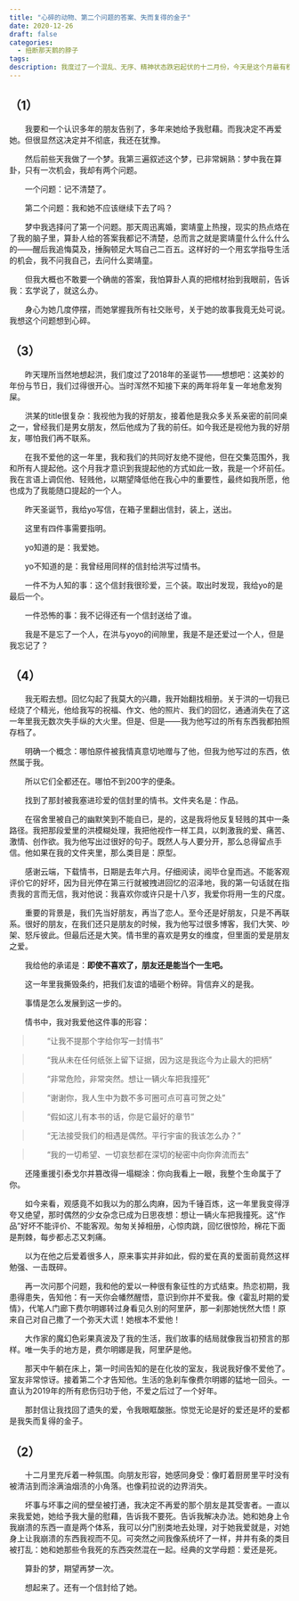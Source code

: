 ```yaml
---
title: "心碎的动物、第二个问题的答案、失而复得的金子"
date: 2020-12-26
draft: false
categories:
  - 扭断那天鹅的脖子
tags:
description: 我度过了一个混乱、无序、精神状态跌宕起伏的十二月份，今天是这个月最有秩序的一天，或许生活将从此回归正轨。
---
```



## （1） 

　　我要和一个认识多年的朋友告别了，多年来她给予我慰藉。而我决定不再爱她。但很显然这决定并不彻底，我还在犹豫。

　　然后前些天我做了一个梦。我第三遍叙述这个梦，已非常娴熟：梦中我在算卦，只有一次机会，我却有两个问题。

　　一个问题：记不清楚了。

　　第二个问题：我和她不应该继续下去了吗？

　　梦中我选择问了第一个问题。那天周迅离婚，窦靖童上热搜，现实的热点烙在了我的脑子里，算卦人给的答案我都记不清楚，总而言之就是窦靖童什么什么什么的——醒后我追悔莫及，捶胸顿足大骂自己二百五。这样好的一个用玄学指导生活的机会，我不问我自己，去问什么窦靖童。

　　但我大概也不敢要一个确凿的答案，我怕算卦人真的把棺材抬到我眼前，告诉我：玄学说了，就这么办。

　　身心为她几度停摆，而她掌握我所有社交账号，关于她的故事我竟无处可说。我想这个问题想到心碎。



## （3）



　　昨天理所当然地想起洪，我们度过了2018年的圣诞节——想想吧：这美妙的年份与节日，我们过得很开心。当时浑然不知接下来的两年将年复一年地愈发狗屎。

　　洪某的title很复杂：我视他为我的好朋友，接着他是我众多关系亲密的前同桌之一，曾经我们是男女朋友，然后他成为了我的前任。如今我还是视他为我的好朋友，哪怕我们再不联系。

　　在我不爱他的这一年里，我和我们的共同好友绝不提他，但在交集范围外，我和所有人提起他。这个月我才意识到我提起他的方式如此一致，我是一个坏前任。我在言语上调侃他、轻贱他，以期望降低他在我心中的重要性，最终如我所愿，他也成为了我能随口提起的一个人。

　　昨天圣诞节，我给yo写信，在箱子里翻出信封，装上，送出。

　　这里有四件事需要指明。

　　yo知道的是：我爱她。

　　yo不知道的是：我曾经用同样的信封给洪写过情书。

　　一件不为人知的事：这个信封我很珍爱，三个装。取出时发现，我给yo的是最后一个。

　　一件恐怖的事：我不记得还有一个信封送给了谁。

　　我是不是忘了一个人，在洪与yoyo的间隙里，我是不是还爱过一个人，但是我忘记了？



## （4）

　　我无暇去想。回忆勾起了我莫大的兴趣，我开始翻找相册。关于洪的一切我已经烧了个精光，他给我写的祝福、作文、他的照片、我们的回忆，通通消失在了这一年里我无数次失手纵的大火里。但是、但是——我为他写过的所有东西我都拍照存档了。

　　明确一个概念：哪怕原件被我情真意切地赠与了他，但我为他写过的东西，依然属于我。

　　所以它们全都还在。哪怕不到200字的便条。



　　找到了那封被我塞进珍爱的信封里的情书。文件夹名是：作品。



　　在宿舍里被自己的幽默笑到不能自已，是的，这是我将他反复轻贱的其中一条路径。我把那段爱里的洪模糊处理，我把他视作一样工具，以刺激我的爱、痛苦、激情、创作欲。我为他写出过很好的句子。既然人与人要分开，那么总得留点手信。他如果在我的文件夹里，那么类目是：原型。



　　感谢云端，下载情书，日期是去年六月。仔细阅读，阅毕仓皇而逃。不能客观评价它的好坏，因为目光停在第三行就被拽进回忆的沼泽地，我的第一句话就在指责我的言而无信，我对他说：我喜欢你或许只是十八岁，我爱你将用一生的尺度。



　　重要的背景是，我们先当好朋友，再当了恋人。至今还是好朋友，只是不再联系。很好的朋友，在我们还只是朋友的时候，我为他写过很多博客，我们大笑、吵架、怒斥彼此。但最后还是大笑。情书里的喜欢是男女的维度，但里面的爱是朋友之爱。

　　我给他的承诺是：**即使不喜欢了，朋友还是能当个一生吧。**

　　这一年里我撕毁条约，把我们友谊的墙砸个粉碎。背信弃义的是我。



　　事情是怎么发展到这一步的。



　　情书中，我对我爱他这件事的形容：

>　　“让我不提那个字给你写一封情书”

>　　“我从未在任何纸张上留下证据，因为这是我迄今为止最大的把柄”

>　　“非常危险，非常突然。想让一辆火车把我撞死”

>　　“谢谢你，我人生中为数不多可圈可点可喜可贺之处”

>　　“假如这儿有本书的话，你是它最好的章节”

>　　“无法接受我们的相遇是偶然。平行宇宙的我该怎么办？”

>　　“我的一切希望、一切哀愁都在深切的秘密中向你奔流而去”

　　还隆重援引泰戈尔并篡改得一塌糊涂：你向我看上一眼，我整个生命属于了你。



　　如今来看，观感竟不如我以为的那么肉麻，因为千锤百炼，这一年里我变得浮夸又绝望，那时偶然的少女杂念已成为日思夜想：想让一辆火车把我撞死。这“作品”好坏不能评价、不能客观。匆匆关掉相册，心惊肉跳，回忆很惊险，棉花下面是荆棘，每步都忐忑又刺痛。

　　以为在他之后爱着很多人，原来事实并非如此，假的爱在真的爱面前竟然这样勉强、一击既碎。



　　再一次问那个问题，我和他的爱以一种很有象征性的方式结束。热恋初期，我患得患失，告知他：有一天你会幡然醒悟，意识到你并不爱我。像《霍乱时期的爱情》，代笔人门廊下费尔明娜转过身看见久别的阿里萨，那一刹那她恍然大悟！原来自己对自己撒了一个弥天大谎！她根本不爱他！

　　大作家的魔幻色彩果真波及了我的生活，我们故事的结局就像我当初预言的那样。唯一失手的地方是，费尔明娜是我，阿里萨是他。

　　那天中午躺在床上，第一时间告知的是在化妆的室友，我说我好像不爱他了。室友非常惊讶。接着第二个才告知他。生活的急刹车像费尔明娜的猛地一回头。一直认为2019年的所有悲伤归功于他，不爱之后过了一个好年。



　　那封信让我找回了遗失的爱，令我眼眶酸胀。惊觉无论是好的爱还是坏的爱都是我失而复得的金子。





## （2）



　　十二月里充斥着一种氛围。向朋友形容，她感同身受：像盯着厨房里平时没有被清洁到而涂满油烟渍的小角落。也像莉拉说的边界消失。

　　坏事与坏事之间的壁垒被打通，我决定不再爱的那个朋友是其受害者。一直以来我爱她，她给予我大量的慰藉，告诉我不要死。告诉我解决办法。她和她身上令我崩溃的东西一直是两个体系，我可以分门别类地去处理，对于她我爱就是，对她身上让我崩溃的东西我视而不见。可突然之间我像系统坏了一样，井井有条的类目被打乱：她和她那些令我死的东西突然混在一起。经典的文学母题：爱还是死。

　　算卦的梦，期望再梦一次。

　　想起来了。还有一个信封给了她。